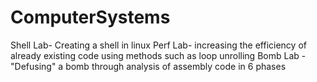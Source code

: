 # ComputerSystems
Shell Lab- Creating a shell in linux 
Perf Lab- increasing the efficiency of already existing code using methods such as loop unrolling 
Bomb Lab - "Defusing" a bomb through analysis of assembly code in 6 phases  
